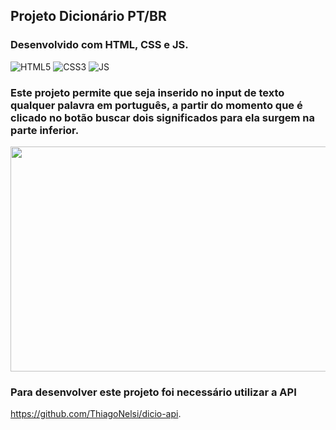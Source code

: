 ## Projeto Dicionário PT/BR

<p>

### Desenvolvido com HTML, CSS e JS.

<div style="display: inline_block" >
    <img aling="center" alt="HTML5" src="https://img.shields.io/badge/HTML5-E34F26?style=for-the-badge&logo=html5&logoColor=white" />
    <img aling="center" alt="CSS3" src="https://img.shields.io/badge/CSS3-1572B6?style=for-the-badge&logo=css3&logoColor=white" />
    <img aling="center" alt="JS" src="https://img.shields.io/badge/JavaScript-F7DF1E?style=for-the-badge&logo=javascript&logoColor=black" />

</div>

<p>

### Este projeto permite que seja inserido no input de texto qualquer palavra em português, a partir do momento que é clicado no botão buscar dois significados para ela surgem na parte inferior.

<p> 
    <img width="640" height="360" src="src/dicionario.gif" >
</p>

<p>

### Para desenvolver este projeto foi necessário utilizar a API

https://github.com/ThiagoNelsi/dicio-api.

